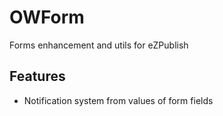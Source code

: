 OWForm
======

Forms enhancement and utils for eZPublish

Features
---------------
 - Notification system from values of form fields